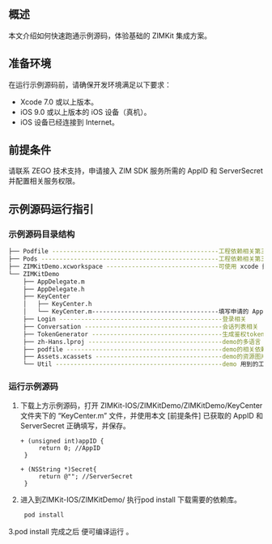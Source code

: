 ## 概述

本文介绍如何快速跑通示例源码，体验基础的 ZIMKit 集成方案。

## 准备环境

在运行示例源码前，请确保开发环境满足以下要求：

- Xcode 7.0 或以上版本。
- iOS 9.0 或以上版本的 iOS 设备（真机）。
- iOS 设备已经连接到 Internet。

## 前提条件

请联系 ZEGO 技术支持，申请接入 ZIM SDK 服务所需的 AppID 和 ServerSecret 并配置相关服务权限。

## 示例源码运行指引

### 示例源码目录结构

```bash
├── Podfile ----------------------------------------------工程依赖相关第三方库配置
├── Pods -------------------------------------------------工程依赖相关第三方库
├── ZIMKitDemo.xcworkspace -------------------------------可使用 xcode 打开工程
└── ZIMKitDemo
    ├── AppDelegate.m
    ├── AppDelegate.h
    ├── KeyCenter
    │   ├── KeyCenter.h
    │   └── KeyCenter.m-----------------------------------填写申请的 AppID
    ├── Login ---------------------------------------------登录相关
    ├── Conversation --------------------------------------会话列表相关
    ├── TokenGenerator ------------------------------------生成鉴权token
    ├── zh-Hans.lproj -------------------------------------demo的多语言
    ├── podfile -------------------------------------------demo的相关依赖
    ├── Assets.xcassets -----------------------------------demo的资源图片
    └── Util ----------------------------------------------demo 用到的工具类
```

### 运行示例源码

1. 下载上方示例源码，打开 ZIMKit-IOS/ZIMKitDemo/ZIMKitDemo/KeyCenter 文件夹下的 “KeyCenter.m” 文件，并使用本文 [前提条件] 已获取的 AppID 和 ServerSecret 正确填写，并保存。

   ```objc
   + (unsigned int)appID {
        return 0; //AppID
    }

   + (NSString *)Secret{
        return @""; //ServerSecret
    }
   ```

2. 进入到ZIMKit-IOS/ZIMKitDemo/ 执行pod install 下载需要的依赖库。

   ```bash
    pod install
   ```
3.pod install 完成之后 便可编译运行 。
